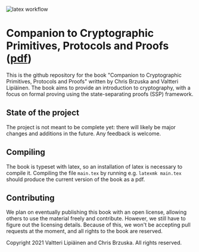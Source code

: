 ![latex workflow](https://github.com/cryptocompanion/cryptocompanion/actions/workflows/latex.yml/badge.svg)

# Companion to Cryptographic Primitives, Protocols and Proofs ([pdf](https://cryptocompanion.github.io/cryptocompanion/cryptocompanion.pdf))
This is the github repository for the book "Companion to Cryptographic Primitives, Protocols and Proofs" written by Chris Brzuska and Valtteri Lipiäinen. The book aims to provide an introduction to cryptography, with a focus on formal proving using the state-separating proofs (SSP) framework.
## State of the project
The project is not meant to be complete yet: there will likely be major changes and additions in the future. Any feedback is welcome.
## Compiling
The book is typeset with latex, so an installation of latex is necessary to compile it. Compiling the file ```main.tex``` by running e.g. ```latexmk main.tex``` should produce the current version of the book as a pdf.
## Contributing
We plan on eventually publishing this book with an open license, allowing others to use the material freely and contribute. However, we still have to figure out the licensing details. Because of this, we won't be accepting pull requests at the moment, and all rights to the book are reserved.

Copyright 2021 Valtteri Lipiäinen and Chris Brzuska. All rights reserved.
